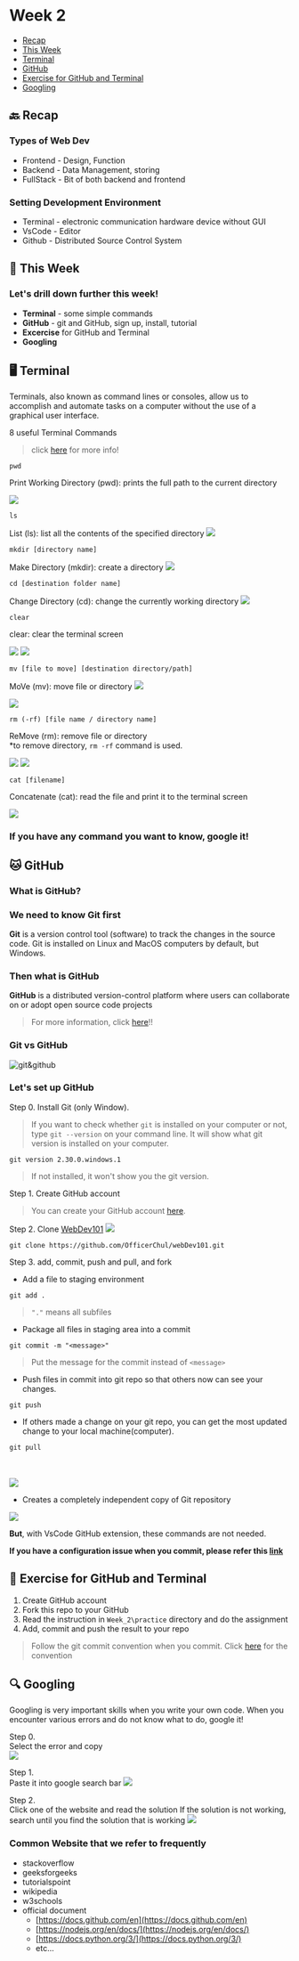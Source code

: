 # Week 2

- [Recap](https://github.com/OfficerChul/webDev101/blob/main/Week_2/Week_2.md#-recap)
- [This Week](https://github.com/OfficerChul/webDev101/blob/main/Week_2/Week_2.md#-this-week)
- [Terminal](https://github.com/OfficerChul/webDev101/blob/main/Week_2/Week_2.md#%EF%B8%8F-terminal)
- [GitHub](https://github.com/OfficerChul/webDev101/blob/main/Week_2/Week_2.md#-github)
- [Exercise for GitHub and Terminal](https://github.com/OfficerChul/webDev101/blob/main/Week_2/Week_2.md#-exercise-for-github-and-terminal)
- [Googling](https://github.com/OfficerChul/webDev101/blob/main/Week_2/Week_2.md#-googling)

## 🔙 Recap
### Types of Web Dev
- Frontend - Design, Function
- Backend - Data Management, storing
- FullStack - Bit of both backend and frontend

### Setting Development Environment
- Terminal - electronic communication hardware device without GUI
- VsCode - Editor
- Github - Distributed Source Control System

## 📖 This Week

### Let's drill down further this week!
- **Terminal** - some simple commands
- **GitHub** - git and GitHub, sign up, install, tutorial
- **Excercise** for GitHub and Terminal
- **Googling**


## 🖥️ Terminal

Terminals, also known as command lines or consoles, allow us to accomplish and automate tasks on a computer without the use of a graphical user interface.

8 useful Terminal Commands
> click [here](https://towardsdatascience.com/17-terminal-commands-every-programmer-should-know-4fc4f4a5e20e) for more info!

```
pwd
```
Print Working Directory (pwd):
prints the full path to the current directory

<img src="https://github.com/OfficerChul/webDev101/blob/main/Week_2/images/pwd.jpg?raw=true">

```
ls
```
List (ls): list all the contents of the specified directory
<img src="https://github.com/OfficerChul/webDev101/blob/main/Week_2/images/ls.jpg?raw=true">

```
mkdir [directory name]
```
Make Directory (mkdir): create a directory
<img src="https://github.com/OfficerChul/webDev101/blob/main/Week_2/images/mkdir.jpg?raw=true">

```
cd [destination folder name]
```
Change Directory (cd): change the currently working directory
<img src="https://github.com/OfficerChul/webDev101/blob/main/Week_2/images/cd.jpg?raw=true">


```
clear
```
clear: clear the terminal screen

<img src="https://github.com/OfficerChul/webDev101/blob/main/Week_2/images/clear1.jpg?raw=true">

<img src="https://github.com/OfficerChul/webDev101/blob/main/Week_2/images/clear2.jpg?raw=true">

```
mv [file to move] [destination directory/path]
```
MoVe (mv): move file or directory
<img src="https://github.com/OfficerChul/webDev101/blob/main/Week_2/images/mv1.jpg?raw=true">

<img src="https://github.com/OfficerChul/webDev101/blob/main/Week_2/images/mv2.jpg?raw=true">

```
rm (-rf) [file name / directory name]
```
ReMove (rm): remove file or directory</br>
*to remove directory, `rm -rf` command is used.

<img src="https://github.com/OfficerChul/webDev101/blob/main/Week_2/images/rm1.jpg?raw=true">

<img src="https://github.com/OfficerChul/webDev101/blob/main/Week_2/images/rm2.jpg?raw=true">

```
cat [filename]
```
Concatenate (cat): read the file and print it to the terminal screen

<img src="https://github.com/OfficerChul/webDev101/blob/main/Week_2/images/cat.jpg?raw=true">

### If you have any command you want to know, google it!

## 🐱 GitHub

### What is GitHub?

### We need to know **Git** first
**Git** is a version control tool (software) to track the changes in the source code.
Git is installed on Linux and MacOS computers by default, but Windows.

### Then what is GitHub
**GitHub** is a distributed version-control platform where users can collaborate on or adopt open source code projects
>For more information, click [here](https://docs.github.com/en/get-started)!!

### Git vs GitHub

<img src="https://andersenlab.org/dry-guide/2022-03-09/img/git_v_github.png" alt="git&github" />

### Let's set up GitHub

Step 0. Install Git (only Window).
> If you want to check whether `git` is installed on your computer or not, type
```git --version``` on your command line. It will show what git version is installed on your computer. 
```
git version 2.30.0.windows.1
```
>If not installed, it won't show you the git version.

Step 1. Create GitHub account
> You can create your GitHub account [here](https://github.com/join).

Step 2. Clone [WebDev101](https://github.com/OfficerChul/webDev101)
<img src="https://github.com/OfficerChul/webDev101/blob/main/Week_2/images/github1.jpg?raw=true" />
```
git clone https://github.com/OfficerChul/webDev101.git
```

Step 3. add, commit, push and pull, and fork

- Add a file to staging environment
```
git add .
```
> `"."` means all subfiles

- Package all files in staging area into a commit
```
git commit -m "<message>"
```
> Put the message for the commit instead of `<message>`

- Push files in commit into git repo so that others now can see your changes.
```
git push
```

- If others made a change on your git repo, you can get the most updated change to your local machine(computer).
```
git pull
```
</br>
</br>
<img src="https://uidaholib.github.io/get-git/images/workflow.png" />

- Creates a completely independent copy of Git repository
<img src="https://github.com/OfficerChul/webDev101/blob/main/Week_2/images/github2.jpg?raw=true" />

**But**, with VsCode GitHub extension, these commands are not needed.

**If you have a configuration issue when you commit, please refer this [link](https://github.com/OfficerChul/webDev101/blob/main/Week_2/git_configuration.md)**


## 🍎 Exercise for GitHub and Terminal

1. Create GitHub account
2. Fork this repo to your GitHub
3. Read the instruction in `Week_2\practice` directory and do the assignment
4. Add, commit and push the result to your repo
> Follow the git commit convention when you commit. Click [here](https://gist.github.com/robertpainsi/b632364184e70900af4ab688decf6f53) for the convention

## 🔍 Googling
Googling is very important skills when you write your own code.
When you encounter various errors and do not know what to do, google it!

Step 0.
<br />Select the error and copy <br />
<img src=".\images\google1.jpg" />


Step 1.
<br />Paste it into google search bar
<img src=".\images\google2.jpg" />

Step 2.
<br /> Click one of the website and read the solution
If the solution is not working, search until you find the solution that is working
<img src=".\images\google3.jpg" />

### Common Website that we refer to frequently
- stackoverflow
- geeksforgeeks
- tutorialspoint
- wikipedia
- w3schools
- official document
    - [https://docs.github.com/en](https://docs.github.com/en)
    - [https://nodejs.org/en/docs/](https://nodejs.org/en/docs/)
    - [https://docs.python.org/3/](https://docs.python.org/3/)
    - etc...









